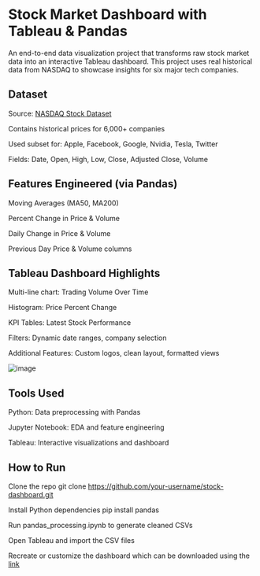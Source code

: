 # Stock Market Dashboard with Tableau & Pandas
An end-to-end data visualization project that transforms raw stock market data into an interactive Tableau dashboard. This project uses real historical data from NASDAQ to showcase insights for six major tech companies.

## Dataset
Source: [NASDAQ Stock Dataset](https://www.kaggle.com/datasets/jacksoncrow/stock-market-dataset)

Contains historical prices for 6,000+ companies

Used subset for: Apple, Facebook, Google, Nvidia, Tesla, Twitter

Fields: Date, Open, High, Low, Close, Adjusted Close, Volume

## Features Engineered (via Pandas)
Moving Averages (MA50, MA200)

Percent Change in Price & Volume

Daily Change in Price & Volume

Previous Day Price & Volume columns

## Tableau Dashboard Highlights

Multi-line chart: Trading Volume Over Time

Histogram: Price Percent Change

KPI Tables: Latest Stock Performance

Filters: Dynamic date ranges, company selection

Additional Features: Custom logos, clean layout, formatted views

![image](https://github.com/user-attachments/assets/f9e410a4-1aca-496a-b220-bb3bb04163d9)

## Tools Used
Python: Data preprocessing with Pandas

Jupyter Notebook: EDA and feature engineering

Tableau: Interactive visualizations and dashboard

## How to Run
Clone the repo
git clone https://github.com/your-username/stock-dashboard.git

Install Python dependencies
pip install pandas

Run pandas_processing.ipynb to generate cleaned CSVs

Open Tableau and import the CSV files

Recreate or customize the dashboard which can be downloaded using the [link](https://public.tableau.com/views/Stocks_17134694464150/Dashboard1?:language=en-US&:sid=&:redirect=auth&:display_count=n&:origin=viz_share_link)
